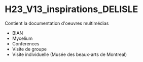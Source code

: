 # H23_V13_inspirations_DELISLE

Contient la documentation d'oeuvres multimédias 
- BIAN
- Mycelium
- Conferences
- Visite de groupe
- Visite individuelle (Musée des beaux-arts de Montreal)
